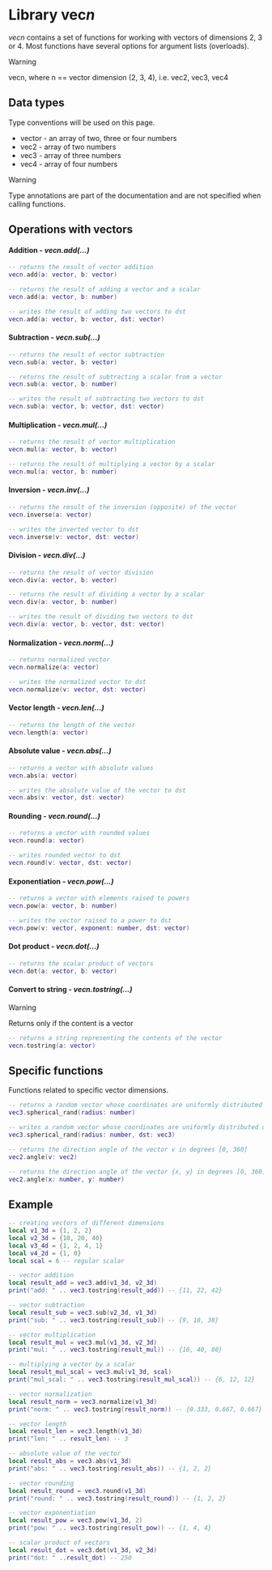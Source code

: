 # Library vec*n*

*vecn* contains a set of functions for working with vectors of dimensions 2, 3 or 4.
Most functions have several options for argument lists (overloads).

> [!WARNING]
>
> vecn, where n == vector dimension (2, 3, 4), i.e. vec2, vec3, vec4
>

## Data types

Type conventions will be used on this page.
- vector - an array of two, three or four numbers
- vec2 - array of two numbers
- vec3 - array of three numbers
- vec4 - array of four numbers

> [!WARNING]
>
> Type annotations are part of the documentation and are not specified when calling functions.


## Operations with vectors

#### Addition - *vecn.add(...)*

```lua
-- returns the result of vector addition
vecn.add(a: vector, b: vector)

-- returns the result of adding a vector and a scalar
vecn.add(a: vector, b: number)

-- writes the result of adding two vectors to dst
vecn.add(a: vector, b: vector, dst: vector)
```

#### Subtraction - *vecn.sub(...)*

```lua
-- returns the result of vector subtraction
vecn.sub(a: vector, b: vector)

-- returns the result of subtracting a scalar from a vector
vecn.sub(a: vector, b: number)

-- writes the result of subtracting two vectors to dst
vecn.sub(a: vector, b: vector, dst: vector)
```

#### Multiplication - *vecn.mul(...)*

```lua
-- returns the result of vector multiplication
vecn.mul(a: vector, b: vector)

-- returns the result of multiplying a vector by a scalar
vecn.mul(a: vector, b: number)
```

#### Inversion - *vecn.inv(...)*

```lua
-- returns the result of the inversion (opposite) of the vector
vecn.inverse(a: vector)

-- writes the inverted vector to dst
vecn.inverse(v: vector, dst: vector)
```

#### Division - *vecn.div(...)*

```lua
-- returns the result of vector division
vecn.div(a: vector, b: vector)

-- returns the result of dividing a vector by a scalar
vecn.div(a: vector, b: number)

-- writes the result of dividing two vectors to dst
vecn.div(a: vector, b: vector, dst: vector)
```

#### Normalization - *vecn.norm(...)*

```lua
-- returns normalized vector
vecn.normalize(a: vector)

-- writes the normalized vector to dst
vecn.normalize(v: vector, dst: vector)
```

#### Vector length - *vecn.len(...)*

```lua
-- returns the length of the vector
vecn.length(a: vector)

```

#### Absolute value - *vecn.abs(...)*

```lua
-- returns a vector with absolute values
vecn.abs(a: vector)

-- writes the absolute value of the vector to dst
vecn.abs(v: vector, dst: vector)
```

#### Rounding - *vecn.round(...)*

```lua
-- returns a vector with rounded values
vecn.round(a: vector)

-- writes rounded vector to dst
vecn.round(v: vector, dst: vector)
```

#### Exponentiation - *vecn.pow(...)*

```lua
-- returns a vector with elements raised to powers
vecn.pow(a: vector, b: number)

-- writes the vector raised to a power to dst
vecn.pow(v: vector, exponent: number, dst: vector)
```

#### Dot product - *vecn.dot(...)*
```lua
-- returns the scalar product of vectors
vecn.dot(a: vector, b: vector)
```

#### Convert to string - *vecn.tostring(...)*
> [!WARNING]
> Returns only if the content is a vector
```lua
-- returns a string representing the contents of the vector
vecn.tostring(a: vector)
```

## Specific functions

Functions related to specific vector dimensions.

```lua
-- returns a random vector whose coordinates are uniformly distributed on a sphere of a given radius
vec3.spherical_rand(radius: number)

-- writes a random vector whose coordinates are uniformly distributed on a sphere of a given radius in dst
vec3.spherical_rand(radius: number, dst: vec3)

-- returns the direction angle of the vector v in degrees [0, 360]
vec2.angle(v: vec2)

-- returns the direction angle of the vector {x, y} in degrees [0, 360]
vec2.angle(x: number, y: number)
```


## Example
```lua
-- creating vectors of different dimensions
local v1_3d = {1, 2, 2}
local v2_3d = {10, 20, 40}
local v3_4d = {1, 2, 4, 1}
local v4_2d = {1, 0}
local scal = 6 -- regular scalar

-- vector addition
local result_add = vec3.add(v1_3d, v2_3d)
print("add: " .. vec3.tostring(result_add)) -- {11, 22, 42}

-- vector subtraction
local result_sub = vec3.sub(v2_3d, v1_3d)
print("sub: " .. vec3.tostring(result_sub)) -- {9, 18, 38}

-- vector multiplication
local result_mul = vec3.mul(v1_3d, v2_3d)
print("mul: " .. vec3.tostring(result_mul)) -- {10, 40, 80}

-- multiplying a vector by a scalar
local result_mul_scal = vec3.mul(v1_3d, scal)
print("mul_scal: " .. vec3.tostring(result_mul_scal)) -- {6, 12, 12}

-- vector normalization
local result_norm = vec3.normalize(v1_3d)
print("norm: " .. vec3.tostring(result_norm)) -- {0.333, 0.667, 0.667}

-- vector length
local result_len = vec3.length(v1_3d)
print("len: " .. result_len) -- 3

-- absolute value of the vector
local result_abs = vec3.abs(v1_3d)
print("abs: " .. vec3.tostring(result_abs)) -- {1, 2, 2}

-- vector rounding
local result_round = vec3.round(v1_3d)
print("round: " .. vec3.tostring(result_round)) -- {1, 2, 2}

-- vector exponentiation
local result_pow = vec3.pow(v1_3d, 2)
print("pow: " .. vec3.tostring(result_pow)) -- {1, 4, 4}

-- scalar product of vectors
local result_dot = vec3.dot(v1_3d, v2_3d)
print("dot: " ..result_dot) -- 250
